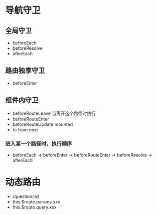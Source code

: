 # 导航守卫

## 全局守卫
- beforeEach
- beforeResolve
- afterEach

## 路由独享守卫
- beforeEnter

## 组件内守卫
- beforeRouteLeave 当离开这个路径时执行
- beforeRouteEnter 
- beforeRouteUpdate mounted
- to from next 


### 进入某一个路径时，执行顺序
- beforeEach -> beforeEnter -> beforeRouteEnter -> beforeResolve -> afterEach 


# 动态路由
- /question/:id
- this.$route.params.xxx  
- this.$route.query.xxx  